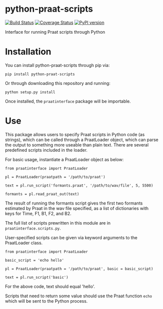 python-praat-scripts
====================

[![Build Status](https://travis-ci.org/mmcauliffe/python-praat-scripts.svg?branch=master)](https://travis-ci.org/mmcauliffe/python-praat-scripts)
[![Coverage Status](https://coveralls.io/repos/mmcauliffe/python-praat-scripts/badge.svg)](https://coveralls.io/r/mmcauliffe/python-praat-scripts)
[![PyPI version](https://badge.fury.io/py/python-praat-scripts.svg)](https://badge.fury.io/py/python-praat-scripts)

Interface for running Praat scripts through Python

Installation
============

You can install python-praat-scripts through pip via:

```
pip install python-praat-scripts
```

Or through downloading this repository and running:

```
python setup.py install
```

Once installed, the `praatinterface` package will be importable.

Use
===

This package allows users to specify Praat scripts in Python code (as strings),
which can be called through a PraatLoader object, which can parse the output
to something more useable than plain text.  There are several predefined
scripts included in the loader.

For basic usage, instantiate a PraatLoader object as below:

```
from praatinterface import PraatLoader

pl = PraatLoader(praatpath = '/path/to/praat')

text = pl.run_script('formants.praat', '/path/to/wav/file', 5, 5500)

formants = pl.read_praat_out(text)
```

The result of running the formants script gives the first two formants estimated by
Praat in the wav file specified, as a list of dictionaries with keys for
Time, F1, B1, F2, and B2.

The full list of scripts prewritten in this module are in `praatinterface.scripts.py`.

User-specified scripts can be given via keyword arguments to the PraatLoader class.

```
from praatinterface import PraatLoader

basic_script = 'echo hello'

pl = PraatLoader(praatpath = '/path/to/praat', basic = basic_script)

text = pl.run_script('basic')
```

For the above code, text should equal 'hello'.


Scripts that need to return some value should use the Praat function `echo`
which will be sent to the Python process.
